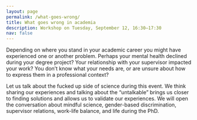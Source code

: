 ```yaml
---
layout: page
permalink: /what-goes-wrong/
title: What goes wrong in academia
description: Workshop on Tuesday, September 12, 16:30–17:30
nav: false
---
```


Depending on where you stand in your academic career you might have experienced one or another problem. Perhaps your mental health declined during your degree project? Your relationship with your supervisor impacted your work? You don’t know what your needs are, or are unsure about how to express them in a professional context?

Let us talk about the fucked up side of science during this event. We think sharing our experiences and talking about the “untalkable” brings us closer to finding solutions and allows us to validate our experiences. We will open the conversation about mindful science, gender-based discrimination, supervisor relations, work-life balance, and life during the PhD.
